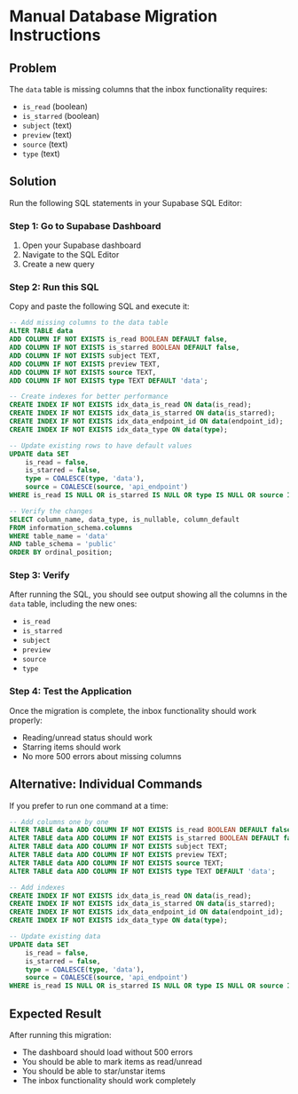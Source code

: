 # Manual Database Migration Instructions

## Problem
The `data` table is missing columns that the inbox functionality requires:
- `is_read` (boolean)
- `is_starred` (boolean) 
- `subject` (text)
- `preview` (text)
- `source` (text)
- `type` (text)

## Solution
Run the following SQL statements in your Supabase SQL Editor:

### Step 1: Go to Supabase Dashboard
1. Open your Supabase dashboard
2. Navigate to the SQL Editor
3. Create a new query

### Step 2: Run this SQL
Copy and paste the following SQL and execute it:

```sql
-- Add missing columns to the data table
ALTER TABLE data 
ADD COLUMN IF NOT EXISTS is_read BOOLEAN DEFAULT false,
ADD COLUMN IF NOT EXISTS is_starred BOOLEAN DEFAULT false,
ADD COLUMN IF NOT EXISTS subject TEXT,
ADD COLUMN IF NOT EXISTS preview TEXT,
ADD COLUMN IF NOT EXISTS source TEXT,
ADD COLUMN IF NOT EXISTS type TEXT DEFAULT 'data';

-- Create indexes for better performance
CREATE INDEX IF NOT EXISTS idx_data_is_read ON data(is_read);
CREATE INDEX IF NOT EXISTS idx_data_is_starred ON data(is_starred);
CREATE INDEX IF NOT EXISTS idx_data_endpoint_id ON data(endpoint_id);
CREATE INDEX IF NOT EXISTS idx_data_type ON data(type);

-- Update existing rows to have default values
UPDATE data SET 
    is_read = false,
    is_starred = false,
    type = COALESCE(type, 'data'),
    source = COALESCE(source, 'api_endpoint')
WHERE is_read IS NULL OR is_starred IS NULL OR type IS NULL OR source IS NULL;

-- Verify the changes
SELECT column_name, data_type, is_nullable, column_default 
FROM information_schema.columns 
WHERE table_name = 'data' 
AND table_schema = 'public'
ORDER BY ordinal_position;
```

### Step 3: Verify
After running the SQL, you should see output showing all the columns in the `data` table, including the new ones:
- `is_read`
- `is_starred`
- `subject`
- `preview`
- `source`
- `type`

### Step 4: Test the Application
Once the migration is complete, the inbox functionality should work properly:
- Reading/unread status should work
- Starring items should work
- No more 500 errors about missing columns

## Alternative: Individual Commands
If you prefer to run one command at a time:

```sql
-- Add columns one by one
ALTER TABLE data ADD COLUMN IF NOT EXISTS is_read BOOLEAN DEFAULT false;
ALTER TABLE data ADD COLUMN IF NOT EXISTS is_starred BOOLEAN DEFAULT false;
ALTER TABLE data ADD COLUMN IF NOT EXISTS subject TEXT;
ALTER TABLE data ADD COLUMN IF NOT EXISTS preview TEXT;
ALTER TABLE data ADD COLUMN IF NOT EXISTS source TEXT;
ALTER TABLE data ADD COLUMN IF NOT EXISTS type TEXT DEFAULT 'data';

-- Add indexes
CREATE INDEX IF NOT EXISTS idx_data_is_read ON data(is_read);
CREATE INDEX IF NOT EXISTS idx_data_is_starred ON data(is_starred);
CREATE INDEX IF NOT EXISTS idx_data_endpoint_id ON data(endpoint_id);
CREATE INDEX IF NOT EXISTS idx_data_type ON data(type);

-- Update existing data
UPDATE data SET 
    is_read = false,
    is_starred = false,
    type = COALESCE(type, 'data'),
    source = COALESCE(source, 'api_endpoint')
WHERE is_read IS NULL OR is_starred IS NULL OR type IS NULL OR source IS NULL;
```

## Expected Result
After running this migration:
- The dashboard should load without 500 errors
- You should be able to mark items as read/unread
- You should be able to star/unstar items
- The inbox functionality should work completely 